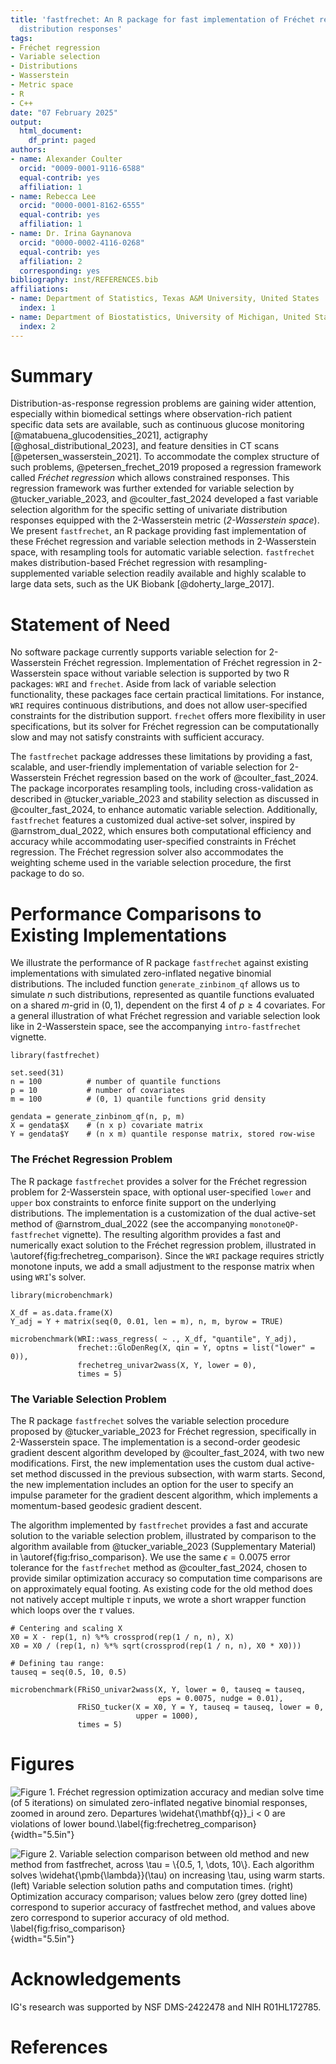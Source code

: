 ```yaml
---
title: 'fastfrechet: An R package for fast implementation of Fréchet regression with
  distribution responses'
tags:
- Fréchet regression
- Variable selection
- Distributions
- Wasserstein
- Metric space
- R
- C++
date: "07 February 2025"
output:
  html_document:
    df_print: paged
authors:
- name: Alexander Coulter
  orcid: "0009-0001-9116-6588"
  equal-contrib: yes
  affiliation: 1
- name: Rebecca Lee
  orcid: "0000-0001-8162-6555"
  equal-contrib: yes
  affiliation: 1
- name: Dr. Irina Gaynanova
  orcid: "0000-0002-4116-0268"
  equal-contrib: yes
  affiliation: 2
  corresponding: yes
bibliography: inst/REFERENCES.bib
affiliations:
- name: Department of Statistics, Texas A&M University, United States
  index: 1
- name: Department of Biostatistics, University of Michigan, United States
  index: 2
---
```


# Summary

Distribution-as-response regression problems are gaining wider attention,
especially within biomedical settings where observation-rich patient specific
data sets are available, such as continuous glucose monitoring
[@matabuena_glucodensities_2021], actigraphy [@ghosal_distributional_2023], and
feature densities in CT scans [@petersen_wasserstein_2021].
To accommodate the complex structure of such problems, @petersen_frechet_2019
proposed a regression framework called *Fréchet regression* which allows
constrained responses. This regression framework was further extended for
variable selection by @tucker_variable_2023, and @coulter_fast_2024 developed a
fast variable selection algorithm for the specific setting of univariate
distribution responses equipped with the 2-Wasserstein metric
(*2-Wasserstein space*). We present `fastfrechet`, an R package providing fast
implementation of these Fréchet regression and variable selection methods in
2-Wasserstein space, with resampling tools for automatic variable selection.
`fastfrechet` makes distribution-based Fréchet regression with
resampling-supplemented variable selection readily available and highly scalable
to large data sets, such as the UK Biobank [@doherty_large_2017].

<!--Distribution-as-response regression problems are gaining wider attention,
especially within biomedical settings where observation-rich patient specific
data sets are available, such as continuous glucose monitoring
[@matabuena_glucodensities_2021], actigraphy [@ghosal_distributional_2023], and
feature densities in CT scans [@petersen_wasserstein_2021].
To accommodate the complex structure of such problems, @petersen_frechet_2019
proposed an extension of regression with Euclidean covariates, for responses
within a general metric space, so-called *Fréchet regression*. This regression
framework was further extended for variable selection by @tucker_variable_2023,
and @coulter_fast_2024 developed a fast variable selection algorithm for the
specific setting of univariate distribution responses equipped with the
2-Wasserstein metric (*2-Wasserstein space*). We present `fastfrechet`, an R
package providing fast implementation of these Fréchet regression and variable
selection methods in 2-Wasserstein space, with resampling tools for automatic
variable selection. `fastfrechet` makes 2-Wasserstein Fréchet regression with
resampling-supplemented variable selection readily available and highly scalable
to large data sets, such as the UK Biobank [@doherty_large_2017].-->

# Statement of Need

No software package currently supports variable selection for 2-Wasserstein
Fréchet regression. Implementation of Fréchet regression in 2-Wasserstein space
without variable selection is supported by two R packages: `WRI` and `frechet`.
Aside from lack of variable selection functionality, these packages face certain
practical limitations. For instance, `WRI` requires continuous distributions,
and does not allow user-specified constraints for the distribution support.
`frechet` offers more flexibility in user specifications, but its solver for
Fréchet regression can be computationally slow and may not satisfy constraints
with sufficient accuracy.

<!--No software package currently supports variable selection for 2-Wasserstein
Fréchet regression. Implementation of Fréchet regression in 2-Wasserstein space without variable selection is supported by two R packages: `WRI` and `frechet`.  Aside from lack of variable selection functionality, these packages face certain practical limitations. For instance, `WRI` requires strictly increasing quantile function inputs and does not allow user-specified constraints for the distribution support. `frechet` offers more flexibility in user specifications but its solver for Fréchet regression can be computationally slow and may not satisfy constraints with sufficient accuracy.-->

The `fastfrechet` package addresses these limitations by providing a fast, scalable, and user-friendly implementation of variable selection for 2-Wasserstein Fréchet regression based on the work of @coulter_fast_2024. The package incorporates resampling tools, including cross-validation as described in @tucker_variable_2023 and stability selection as discussed in @coulter_fast_2024, to enhance automatic variable selection. Additionally, `fastfrechet` features a customized dual active-set solver, inspired by @arnstrom_dual_2022, which ensures both computational efficiency and accuracy while accommodating user-specified constraints in Fréchet regression. The Fréchet regression solver also accommodates the weighting scheme used in the variable selection procedure, the first package to do so.

<!--The `fastfrechet` package addresses these limitations by providing a fast, scalable, and user-friendly implementation of variable selection for 2-Wasserstein Fréchet regression based on the work of @coulter_fast_2024, including the general setting without variable selection as a special case. The package incorporates resampling tools, including cross-validation as described in @tucker_variable_2023 and stability selection as discussed in @coulter_fast_2024, to enhance automatic variable selection. Additionally, `fastfrechet` features a customized dual active-set solver, inspired by @arnstrom_dual_2022, which ensures both computational efficiency and accuracy while accommodating user-specified constraints.-->

<!--The resulting algorithm is  ....[say something about how fast it is so we can apply it now to huge datasets]-->

<!--No software package currently supports variable selection for 2-Wasserstein
Fréchet regression, and until @coulter_fast_2024, existing algorithms are too
slow for practical use. To our knowledge, two packages implement Fréchet
regression in 2-Wasserstein space: the R package `WRI`, and the R package
`frechet`. However, these packages are computationally inefficient and limited
in scope. For example, `WRI` does not permit user-specified box constraints
for distribution support, and requires strictly increasing quantile function
inputs. `frechet` allows more flexible user specifications, but its Fréchet
regression solver is slow and does not satisfy constraints to satisfactory
accuracy.

`fastfrechet` bridges these gaps by providing a fast and scalable package-ready
implementation of variable selection for 2-Wasserstein Fréchet regression. It
includes resampling tools—cross-validation as discussed in
@tucker_variable_2023, and stability selection as discussed in
@coulter_fast_2024—to supplement automatic variable selection. `fastfrechet`
also implements a customized dual active-set solver based on @arnstrom_dual_2022
to solve the Fréchet regression problem, which overcomes computational and user
specification limitations in existing packages.-->

# Performance Comparisons to Existing Implementations

We illustrate the performance of R package `fastfrechet` against existing
implementations with simulated zero-inflated negative binomial distributions.
The included function `generate_zinbinom_qf` allows us to simulate $n$ such
distributions, represented as quantile functions evaluated on a shared $m$-grid
in $(0, 1)$, dependent on the first 4 of $p \geq 4$ covariates. For a general
illustration of what Fréchet regression and variable selection look like in
2-Wasserstein space, see the accompanying `intro-fastfrechet` vignette.
```
library(fastfrechet)

set.seed(31)
n = 100          # number of quantile functions
p = 10           # number of covariates
m = 100          # (0, 1) quantile functions grid density 

gendata = generate_zinbinom_qf(n, p, m)
X = gendata$X    # (n x p) covariate matrix
Y = gendata$Y    # (n x m) quantile response matrix, stored row-wise
```

### The Fréchet Regression Problem

The R package `fastfrechet` provides a solver for the Fréchet regression problem
for 2-Wasserstein space, with optional user-specified  `lower` and `upper` box
constraints to enforce finite support on the underlying distributions. The
implementation is a customization of the dual active-set method of
@arnstrom_dual_2022 (see the accompanying `monotoneQP-fastfrechet` vignette).
The resulting algorithm provides a fast and numerically exact solution to the
Fréchet regression problem, illustrated in \autoref{fig:frechetreg_comparison}.
Since the `WRI` package requires strictly monotone inputs, we add a small
adjustment to the response matrix when using `WRI`'s solver.
```
library(microbenchmark)

X_df = as.data.frame(X)
Y_adj = Y + matrix(seq(0, 0.01, len = m), n, m, byrow = TRUE)

microbenchmark(WRI::wass_regress( ~ ., X_df, "quantile", Y_adj),
               frechet::GloDenReg(X, qin = Y, optns = list("lower" = 0)),
               frechetreg_univar2wass(X, Y, lower = 0),
               times = 5)
```

### The Variable Selection Problem

The R package `fastfrechet` solves the variable selection procedure proposed by
@tucker_variable_2023 for Fréchet regression, specifically in 2-Wasserstein
space. The implementation is a second-order geodesic gradient descent algorithm
developed by @coulter_fast_2024, with two new modifications. First, the new
implementation uses the custom dual active-set method discussed in the previous
subsection, with warm starts. Second, the new implementation includes an option
for the user to specify an impulse parameter for the gradient descent algorithm,
which implements a momentum-based geodesic gradient descent.

The algorithm implemented by `fastfrechet` provides a fast and accurate solution
to the variable selection problem, illustrated by comparison to the algorithm
available from @tucker_variable_2023 (Supplementary Material) in 
\autoref{fig:friso_comparison}. We use the same $\epsilon = 0.0075$ error
tolerance for the `fastfrechet` method as @coulter_fast_2024, chosen to provide
similar optimization accuracy so computation time comparisons are on
approximately equal footing. As existing code for the old method does not
natively accept multiple $\tau$ inputs, we wrote a short wrapper function which
loops over the $\tau$ values.
```
# Centering and scaling X
X0 = X - rep(1, n) %*% crossprod(rep(1 / n, n), X)
X0 = X0 / (rep(1, n) %*% sqrt(crossprod(rep(1 / n, n), X0 * X0)))

# Defining tau range:
tauseq = seq(0.5, 10, 0.5)

microbenchmark(FRiSO_univar2wass(X, Y, lower = 0, tauseq = tauseq,
                                 eps = 0.0075, nudge = 0.01),
               FRiSO_tucker(X = X0, Y = Y, tauseq = tauseq, lower = 0,
                            upper = 1000),
               times = 5)
```

# Figures

![**Figure 1**. Fréchet regression optimization accuracy and median solve time
(of 5 iterations) on simulated zero-inflated negative binomial responses, zoomed
in around zero. Departures $\widehat{\mathbf{q}}_i < 0$ are violations of lower
bound.\label{fig:frechetreg_comparison}](figures/frechetreg_comparison.png){width="5.5in"}

![**Figure 2**. Variable selection comparison between old method and new method
from `fastfrechet`, across $\tau = \{0.5, 1, \dots, 10\}$. Each algorithm solves
$\widehat{\pmb{\lambda}}(\tau)$ on increasing $\tau$, using warm starts.
(*left*) Variable selection solution paths and computation times. (*right*)
Optimization accuracy comparison; values below zero (grey dotted line)
correspond to superior accuracy of `fastfrechet` method, and values
above zero correspond to superior accuracy of old method.
\label{fig:friso_comparison}](figures/friso_comparison.png){width="5.5in"}


# Acknowledgements
IG's research was supported by NSF DMS-2422478 and NIH R01HL172785.

# References